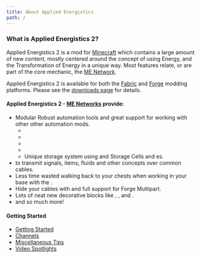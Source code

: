 ```yaml
---
title: About Applied Energistics
path: /
---
```


### What is Applied Energistics 2?

Applied Energistics 2 is a mod for [Minecraft](https://www.minecraft.net/) which contains a large amount of new
content, mostly centered around the concept of using Energy, and the Transformation of Energy in a unique way.
Most features relate, or are part of the core mechanic, the [ME Network](features/me-network.md).

Applied Energistics 2 is available for both the [Fabric](https://fabricmc.net/) and [Forge](https://www.minecraftforge.net)
modding platforms. Please see the [downloads page](/download) for details.

#### Applied Energistics 2 - [ME Networks](features/me-network.md) provide:

- Modular Robust automation tools and great support for working with other other automation mods.
  - <ItemLink id="appliedenergistics2:item_import_bus"></ItemLink>
  - <ItemLink id="appliedenergistics2:item_export_bus"></ItemLink>
  - <ItemLink id="appliedenergistics2:item_level_emitter"></ItemLink>
  - <ItemLink id="appliedenergistics2:item_interface"></ItemLink>
  - Unique storage system using <ItemLink id="appliedenergistics2:drive"></ItemLink> and Storage Cells and <ItemLink id="appliedenergistics2:item_storage_bus"></ItemLink>es.
- <ItemLink id="appliedenergistics2:me_p2p_tunnel"></ItemLink>to transmit signals,
  items, fluids and other concepts over common cables.
- Less time wasted walking back to your chests when working in your base with the <ItemLink id="appliedenergistics2:wireless_terminal"></ItemLink>.
- Hide your cables with <ItemLink id="appliedenergistics2:facade"></ItemLink> and full support for Forge Multipart.
- Lots of neat new decorative blocks like <ItemLink id="appliedenergistics2:smooth_sky_stone_block"></ItemLink>, <ItemLink id="appliedenergistics2:quartz_pillar"></ItemLink>, <ItemLink id="appliedenergistics2:quartz_glass"></ItemLink> and <ItemLink id="appliedenergistics2:quartz_fixture"></ItemLink>.
- and so much more!

#### Getting Started

- [Getting Started](getting-started.md)
- [Channels](features/me-network/channels.md)
- [Miscellaneous Tips](miscellaneous-tips.md)
- [Video Spotlights](video-spotlights.md)
